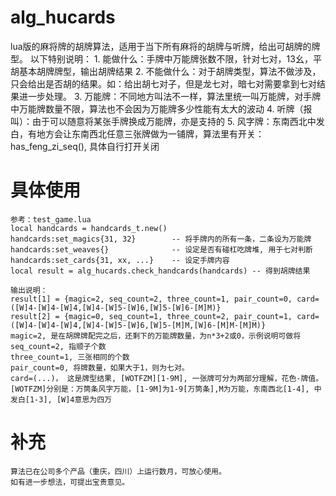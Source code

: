 # alg_hucards

lua版的麻将牌的胡牌算法，适用于当下所有麻将的胡牌与听牌，给出可胡牌的牌型。
    以下特别说明：
        1. 能做什么：手牌中万能牌张数不限，针对七对，13幺，平胡基本胡牌牌型，输出胡牌结果
        2. 不能做什么：对于胡牌类型，算法不做涉及，只会给出是否胡的结果。如：给出胡七对子，但是龙七对，暗七对需要拿到七对结果进一步处理。
        3. 万能牌：不同地方叫法不一样，算法里统一叫万能牌，对手牌中万能牌数量不限，算法也不会因为万能牌多少性能有太大的波动
        4. 听牌（报叫）：由于可以随意将某张手牌换成万能牌，亦是支持的
        5. 风字牌：东南西北中发白，有地方会让东南西北任意三张牌做为一铺牌，算法里有开关：has_feng_zi_seq(), 具体自行打开关闭

# 具体使用
    参考：test_game.lua
    local handcards = handcards_t.new()     
    handcards:set_magics{31, 32}        -- 将手牌内的所有一条，二条设为万能牌
    handcards:set_weaves{}              -- 设定是否有碰杠吃牌堆, 用于七对判断
    handcards:set_cards{31, xx, ...}    -- 设定手牌内容 
    local result = alg_hucards.check_handcards(handcards) -- 得到胡牌结果     

    输出说明：
    result[1] = {magic=2, seq_count=2, three_count=1, pair_count=0, card=([W]4-[W]4-[W]4,[W]4-[W]5-[W]6,[W]5-[W]6-[M]M)}
    result[2] = {magic=0, seq_count=1, three_count=2, pair_count=1, card=([W]4-[W]4-[W]4,[W]4-[W]5-[W]6,[W]5-[M]M,[W]6-[M]M-[M]M)}
    magic=2, 是在胡牌牌配完之后，还剩下的万能牌数量，为n*3+2或0，示例说明可做将
    seq_count=2, 指顺子个数
    three_count=1, 三张相同的个数
    pair_count=0, 将牌数量，如果大于1，则为七对。
    card=(...)， 这是牌型结果, [WOTFZM][1-9M], 一张牌可分为两部分理解，花色-牌值。[WOTFZM]分别是：万筒条风字万能，[1-9M]为1-9[万筒条],M为万能，东南西北[1-4], 中发白[1-3], [W]4意思为四万

# 补充
    算法已在公司多个产品（重庆，四川）上运行数月，可放心使用。
    如有进一步想法，可提出宝贵意见。


